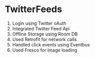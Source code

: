 # TwitterFeeds

1. Login using Twitter oAuth
2. Integrated Twitter Feed Api
3. Offline Storage using Room DB
4. Used Retrofit for network calls
5. Handled click events using Eventbus
6. Used Fresco for image loading
